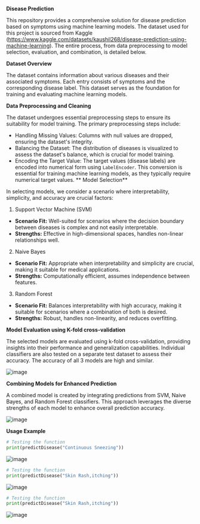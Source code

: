 **Disease Prediction** 

This repository provides a comprehensive solution for disease prediction based on symptoms using machine learning models. The dataset used for this project is sourced from Kaggle (https://www.kaggle.com/datasets/kaushil268/disease-prediction-using-machine-learning). The entire process, from data preprocessing to model selection, evaluation, and combination, is detailed below.

**Dataset Overview**

The dataset contains information about various diseases and their associated symptoms. Each entry consists of symptoms and the corresponding disease label. This dataset serves as the foundation for training and evaluating machine learning models.

**Data Preprocessing and Cleaning**

The dataset undergoes essential preprocessing steps to ensure its suitability for model training. The primary preprocessing steps include:

- Handling Missing Values: Columns with null values are dropped, ensuring the dataset's integrity.
- Balancing the Dataset: The distribution of diseases is visualized to assess the dataset's balance, which is crucial for model training.
- Encoding the Target Value: The target values (disease labels) are encoded into numerical form using `LabelEncoder`. This conversion is essential for training machine learning models, as they typically require numerical target values.
**
Model Selection**

In selecting models, we consider a scenario where interpretability, simplicity, and accuracy are crucial factors:

1. Support Vector Machine (SVM)
- **Scenario Fit:** Well-suited for scenarios where the decision boundary between diseases is complex and not easily interpretable.
- **Strengths:** Effective in high-dimensional spaces, handles non-linear relationships well.

2. Naive Bayes
- **Scenario Fit:** Appropriate when interpretability and simplicity are crucial, making it suitable for medical applications.
- **Strengths:** Computationally efficient, assumes independence between features.

3. Random Forest
- **Scenario Fit:** Balances interpretability with high accuracy, making it suitable for scenarios where a combination of both is desired.
- **Strengths:** Robust, handles non-linearity, and reduces overfitting.

**Model Evaluation using K-fold cross-validation**

The selected models are evaluated using k-fold cross-validation, providing insights into their performance and generalization capabilities. Individual classifiers are also tested on a separate test dataset to assess their accuracy. The accuracy of all 3 models are high and similar.

![image](https://github.com/sudikshaacharya1/DiseasePrediction/assets/138321124/b5db5502-2951-4277-8642-aa46f221c4d5)

 

**Combining Models for Enhanced Prediction**

A combined model is created by integrating predictions from SVM, Naive Bayes, and Random Forest classifiers. This approach leverages the diverse strengths of each model to enhance overall prediction accuracy.

![image](https://github.com/sudikshaacharya1/DiseasePrediction/assets/138321124/853b1122-8446-4fc3-82ac-e8ef57b5fffd)



**Usage Example**

```python
# Testing the function
print(predictDisease("Continuous Sneezing"))
```
![image](https://github.com/sudikshaacharya1/DiseasePrediction/assets/138321124/4d80822a-4fd3-457b-b4c2-f1172c3593f3)


```python
# Testing the function
print(predictDisease("Skin Rash,itching"))
```
![image](https://github.com/sudikshaacharya1/DiseasePrediction/assets/138321124/95083961-6794-47ef-a257-3deb38564feb)


```python
# Testing the function
print(predictDisease("Skin Rash,itching"))
```
![image](https://github.com/sudikshaacharya1/DiseasePrediction/assets/138321124/c3e620b6-67c4-4cfd-96c3-6f5fb6a7dbda)

